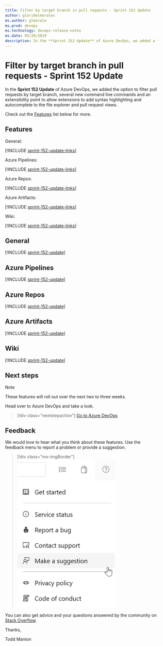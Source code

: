 ```yaml
---
title: Filter by target branch in pull requests - Sprint 152 Update
author: gloridelmorales
ms.author: glmorale
ms.prod: devops
ms.technology: devops-release-notes
ms.date: 05/20/2019
description: In the **Sprint 152 Update** of Azure DevOps, we added a filter option to let you search for pull requests by target branch. 
---
```


# Filter by target branch in pull requests - Sprint 152 Update

In the **Sprint 152 Update** of Azure DevOps, we added the option to filter pull requests by target branch, several new command line commands and an extensibility point to allow extensions to add syntax highlighting and autocomplete to the file explorer and pull request views.

Check out the [Features](#features) list below for more.

## Features

General: 

[!INCLUDE [sprint-152-update-links](includes/general/sprint-152-update-links.md)]

Azure Pipelines:

[!INCLUDE [sprint-152-update-links](includes/pipelines/sprint-152-update-links.md)]

Azure Repos:

[!INCLUDE [sprint-152-update-links](includes/repos/sprint-152-update-links.md)]

Azure Artifacts:

[!INCLUDE [sprint-152-update-links](includes/artifacts/sprint-152-update-links.md)]

Wiki:

[!INCLUDE [sprint-152-update-links](includes/wiki/sprint-152-update-links.md)]

## General

[!INCLUDE [sprint-152-update](includes/general/sprint-152-update.md)]

## Azure Pipelines

[!INCLUDE [sprint-152-update](includes/pipelines/sprint-152-update.md)]

## Azure Repos

[!INCLUDE [sprint-152-update](includes/repos/sprint-152-update.md)]

## Azure Artifacts

[!INCLUDE [sprint-152-update](includes/artifacts/sprint-152-update.md)]

## Wiki

[!INCLUDE [sprint-152-update](includes/wiki/sprint-152-update.md)]


## Next steps

> [!NOTE]
> These features will roll out over the next two to three weeks.

Head over to Azure DevOps and take a look.

> [!div class="nextstepaction"]
> [Go to Azure DevOps](https://go.microsoft.com/fwlink/?LinkId=307137&campaign=o~msft~docs~product-vsts~release-notes)

## Feedback

We would love to hear what you think about these features. Use the feedback menu to report a problem or provide a suggestion.

> [!div class="mx-imgBorder"]
> ![Make a suggestion](../media/make-a-suggestion.png)

You can also get advice and your questions answered by the community on [Stack Overflow](https://stackoverflow.com/questions/tagged/azure-devops).

Thanks,

Todd Manion
